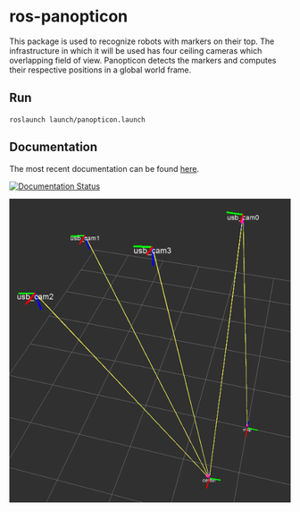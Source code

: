 # ros-panopticon

This package is used to recognize robots with markers on their top. The infrastructure in which it will be used has four ceiling cameras which overlapping field of view. Panopticon detects the markers and computes their respective positions in a global world frame. 

## Run

	roslaunch launch/panopticon.launch

## Documentation

The most recent documentation can be found [here](http://ros-panopticon.readthedocs.org/en/latest/?).

[![Documentation Status](https://readthedocs.org/projects/ros-panopticon/badge/?version=latest)](http://ros-panopticon.readthedocs.org/en/latest/?badge=latest)

<p align="center">
  <img src="https://github.com/Rentier/ros-panopticon/blob/master/docs/images/cameras_rviz.png" alt="Camera setup in rviz"/>
</p>





